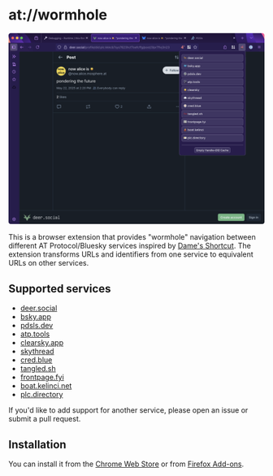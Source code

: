 # at://wormhole

![screenshot](./docs/screenshot.png)

This is a browser extension that provides "wormhole" navigation between different AT Protocol/Bluesky services inspired by [Dame's Shortcut](https://bsky.app/profile/did:plc:gq4fo3u6tqzzdkjlwzpb23tj/post/3lpcnyrwuzc24). The extension transforms URLs and identifiers from one service to equivalent URLs on other services.

## Supported services

- [deer.social](https://deer.social)
- [bsky.app](https://bsky.app)
- [pdsls.dev](https://pdsls.dev)
- [atp.tools](https://atp.tools)
- [clearsky.app](https://clearsky.app)
- [skythread](https://blue.mackuba.eu/skythread/)
- [cred.blue](https://cred.blue)
- [tangled.sh](https://tangled.sh)
- [frontpage.fyi](https://frontpage.fyi)
- [boat.kelinci.net](https://boat.kelinci.net)
- [plc.directory](https://plc.directory)

If you'd like to add support for another service, please open an issue or submit a pull request.

## Installation

You can install it from the [Chrome Web Store](https://chromewebstore.google.com/detail/wormhole/aihndpeeoneojofmliffjknbegmipbim) or from [Firefox Add-ons](https://addons.mozilla.org/en-GB/firefox/addon/at-wormhole/).

